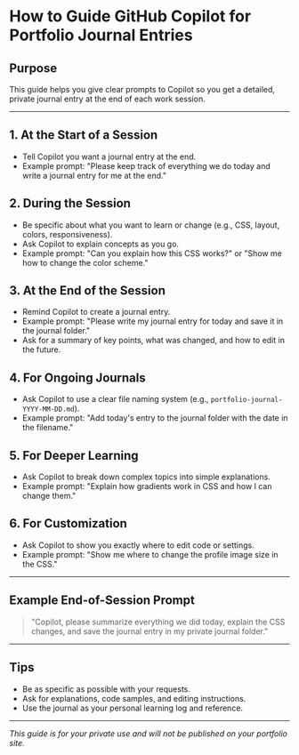 # How to Guide GitHub Copilot for Portfolio Journal Entries

## Purpose
This guide helps you give clear prompts to Copilot so you get a detailed, private journal entry at the end of each work session.

---

## 1. At the Start of a Session
- Tell Copilot you want a journal entry at the end.
- Example prompt: "Please keep track of everything we do today and write a journal entry for me at the end."

## 2. During the Session
- Be specific about what you want to learn or change (e.g., CSS, layout, colors, responsiveness).
- Ask Copilot to explain concepts as you go.
- Example prompt: "Can you explain how this CSS works?" or "Show me how to change the color scheme."

## 3. At the End of the Session
- Remind Copilot to create a journal entry.
- Example prompt: "Please write my journal entry for today and save it in the journal folder."
- Ask for a summary of key points, what was changed, and how to edit in the future.

## 4. For Ongoing Journals
- Ask Copilot to use a clear file naming system (e.g., `portfolio-journal-YYYY-MM-DD.md`).
- Example prompt: "Add today's entry to the journal folder with the date in the filename."

## 5. For Deeper Learning
- Ask Copilot to break down complex topics into simple explanations.
- Example prompt: "Explain how gradients work in CSS and how I can change them."

## 6. For Customization
- Ask Copilot to show you exactly where to edit code or settings.
- Example prompt: "Show me where to change the profile image size in the CSS."

---

## Example End-of-Session Prompt
> "Copilot, please summarize everything we did today, explain the CSS changes, and save the journal entry in my private journal folder."

---

## Tips
- Be as specific as possible with your requests.
- Ask for explanations, code samples, and editing instructions.
- Use the journal as your personal learning log and reference.

---

*This guide is for your private use and will not be published on your portfolio site.*
